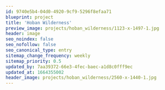 ```yaml
---
id: 9740e5b4-04d0-4920-9cf9-5296f8efaa71
blueprint: project
title: 'Hoban Wilderness'
preview_image: projects/hoban_wilderness/1123-x-1497-1.jpg
header: image
seo_noindex: false
seo_nofollow: false
seo_canonical_type: entry
sitemap_change_frequency: weekly
sitemap_priority: 0.5
updated_by: 7aa39372-66e3-4fec-baec-a1d8c0fff9ec
updated_at: 1664355002
header_image: projects/hoban_wilderness/2560-x-1440-1.jpg
---
```

